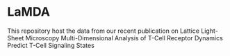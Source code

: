 # LaMDA
This repository host the data from our recent publication on Lattice Light-Sheet Microscopy Multi-Dimensional Analysis of T-Cell Receptor Dynamics Predict T-Cell Signaling States
